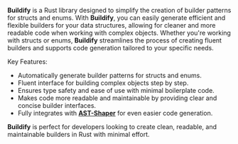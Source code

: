 **Buildify** is a Rust library designed to simplify the creation of builder patterns for structs and enums. 
With **Buildify**, you can easily generate efficient and flexible builders for your data structures, allowing for 
cleaner and more readable code when working with complex objects. Whether you're working with structs or enums, 
**Buildify** streamlines the process of creating fluent builders and supports code generation tailored to your specific needs.

Key Features:
 - Automatically generate builder patterns for structs and enums.
 - Fluent interface for building complex objects step by step.
 - Ensures type safety and ease of use with minimal boilerplate code.
 - Makes code more readable and maintainable by providing clear and concise builder interfaces.
 - Fully integrates with **[AST-Shaper](https://github.com/midoriiro/ast-shaper)** for even easier code generation.

**Buildify** is perfect for developers looking to create clean, readable, and maintainable builders in Rust with minimal effort.
